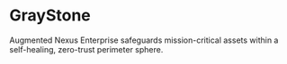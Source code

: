 # GrayStone
Augmented Nexus Enterprise safeguards mission-critical assets within a self-healing, zero-trust perimeter sphere.
